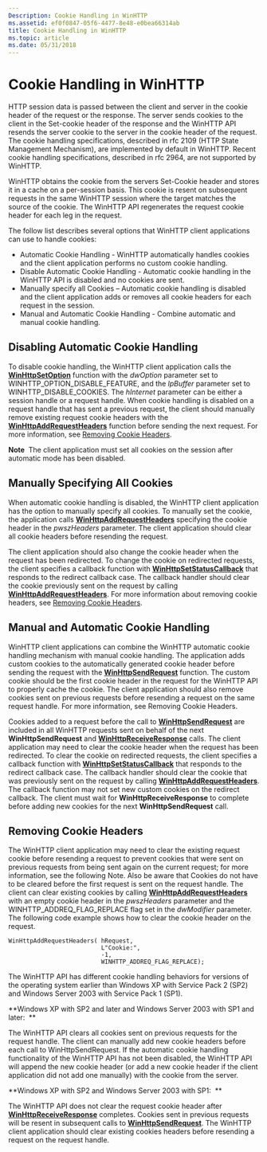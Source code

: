 ```yaml
---
Description: Cookie Handling in WinHTTP
ms.assetid: ef0f0847-05f6-4477-8e48-e0bea66314ab
title: Cookie Handling in WinHTTP
ms.topic: article
ms.date: 05/31/2018
---
```


# Cookie Handling in WinHTTP

HTTP session data is passed between the client and server in the cookie header of the request or the response. The server sends cookies to the client in the Set-cookie header of the response and the WinHTTP API resends the server cookie to the server in the cookie header of the request. The cookie handling specifications, described in rfc 2109 (HTTP State Management Mechanism), are implemented by default in WinHTTP. Recent cookie handling specifications, described in rfc 2964, are not supported by WinHTTP.

WinHTTP obtains the cookie from the servers Set-Cookie header and stores it in a cache on a per-session basis. This cookie is resent on subsequent requests in the same WinHTTP session where the target matches the source of the cookie. The WinHTTP API regenerates the request cookie header for each leg in the request.

The follow list describes several options that WinHTTP client applications can use to handle cookies:

-   Automatic Cookie Handling - WinHTTP automatically handles cookies and the client application performs no custom cookie handling.
-   Disable Automatic Cookie Handling - Automatic cookie handling in the WinHTTP API is disabled and no cookies are sent.
-   Manually specify all Cookies – Automatic cookie handling is disabled and the client application adds or removes all cookie headers for each request in the session.
-   Manual and Automatic Cookie Handling - Combine automatic and manual cookie handling.

## Disabling Automatic Cookie Handling

To disable cookie handling, the WinHTTP client application calls the [**WinHttpSetOption**](/windows/desktop/api/Winhttp/nf-winhttp-winhttpsetoption) function with the *dwOption* parameter set to WINHTTP\_OPTION\_DISABLE\_FEATURE, and the *lpBuffer* parameter set to WINHTTP\_DISABLE\_COOKIES. The *hInternet* parameter can be either a session handle or a request handle. When cookie handling is disabled on a request handle that has sent a previous request, the client should manually remove existing request cookie headers with the [**WinHttpAddRequestHeaders**](/windows/desktop/api/Winhttp/nf-winhttp-winhttpaddrequestheaders) function before sending the next request. For more information, see [Removing Cookie Headers](#removing-cookie-headers).

**Note**  The client application must set all cookies on the session after automatic mode has been disabled.

## Manually Specifying All Cookies

When automatic cookie handling is disabled, the WinHTTP client application has the option to manually specify all cookies. To manually set the cookie, the application calls [**WinHttpAddRequestHeaders**](/windows/desktop/api/Winhttp/nf-winhttp-winhttpaddrequestheaders) specifying the cookie header in the *pwszHeaders* parameter. The client application should clear all cookie headers before resending the request.

The client application should also change the cookie header when the request has been redirected. To change the cookie on redirected requests, the client specifies a callback function with [**WinHttpSetStatusCallback**](/windows/desktop/api/Winhttp/nf-winhttp-winhttpsetstatuscallback) that responds to the redirect callback case. The callback handler should clear the cookie previously sent on the request by calling [**WinHttpAddRequestHeaders**](/windows/desktop/api/Winhttp/nf-winhttp-winhttpaddrequestheaders). For more information about removing cookie headers, see [Removing Cookie Headers](#removing-cookie-headers).

## Manual and Automatic Cookie Handling

WinHTTP client applications can combine the WinHTTP automatic cookie handling mechanism with manual cookie handling. The application adds custom cookies to the automatically generated cookie header before sending the request with the [**WinHttpSendRequest**](/windows/desktop/api/Winhttp/nf-winhttp-winhttpsendrequest) function. The custom cookie should be the first cookie header in the request for the WinHTTP API to properly cache the cookie. The client application should also remove cookies sent on previous requests before resending a request on the same request handle. For more information, see Removing Cookie Headers.

Cookies added to a request before the call to [**WinHttpSendRequest**](/windows/desktop/api/Winhttp/nf-winhttp-winhttpsendrequest) are included in all WinHTTP requests sent on behalf of the next **WinHttpSendRequest** and [**WinHttpReceiveResponse**](/windows/desktop/api/Winhttp/nf-winhttp-winhttpreceiveresponse) calls. The client application may need to clear the cookie header when the request has been redirected. To clear the cookie on redirected requests, the client specifies a callback function with [**WinHttpSetStatusCallback**](/windows/desktop/api/Winhttp/nf-winhttp-winhttpsetstatuscallback) that responds to the redirect callback case. The callback handler should clear the cookie that was previously sent on the request by calling [**WinHttpAddRequestHeaders**](/windows/desktop/api/Winhttp/nf-winhttp-winhttpaddrequestheaders). The callback function may not set new custom cookies on the redirect callback. The client must wait for **WinHttpReceiveResponse** to complete before adding new cookies for the next **WinHttpSendRequest** call.

## Removing Cookie Headers

The WinHTTP client application may need to clear the existing request cookie before resending a request to prevent cookies that were sent on previous requests from being sent again on the current request; for more information, see the following Note. Also be aware that Cookies do not have to be cleared before the first request is sent on the request handle. The client can clear existing cookies by calling [**WinHttpAddRequestHeaders**](/windows/desktop/api/Winhttp/nf-winhttp-winhttpaddrequestheaders) with an empty cookie header in the *pwszHeaders* parameter and the WINHTTP\_ADDREQ\_FLAG\_REPLACE flag set in the *dwModifier* parameter. The following code example shows how to clear the cookie header on the request.

``` syntax
WinHttpAddRequestHeaders( hRequest, 
                          L"Cookie:", 
                          -1, 
                          WINHTTP_ADDREQ_FLAG_REPLACE);
```

The WinHTTP API has different cookie handling behaviors for versions of the operating system earlier than Windows XP with Service Pack 2 (SP2) and Windows Server 2003 with Service Pack 1 (SP1).

**Windows XP with SP2 and later and Windows Server 2003 with SP1 and later:  **

The WinHTTP API clears all cookies sent on previous requests for the request handle. The client can manually add new cookie headers before each call to WinHttpSendRequest. If the automatic cookie handling functionality of the WinHTTP API has not been disabled, the WinHTTP API will append the new cookie header (or add a new cookie header if the client application did not add one manually) with the cookie from the server.

**Windows XP with SP2 and Windows Server 2003 with SP1:  **

The WinHTTP API does not clear the request cookie header after [**WinHttpReceiveResponse**](/windows/desktop/api/Winhttp/nf-winhttp-winhttpreceiveresponse) completes. Cookies sent in previous requests will be resent in subsequent calls to [**WinHttpSendRequest**](/windows/desktop/api/Winhttp/nf-winhttp-winhttpsendrequest). The WinHTTP client application should clear existing cookies headers before resending a request on the request handle.

 

 



